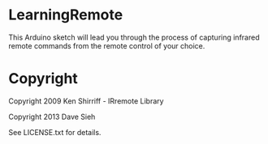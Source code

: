 LearningRemote
==============

This Arduino sketch will lead you through the process of capturing infrared
remote commands from the remote control of your choice.

Copyright
=========
Copyright 2009 Ken Shirriff - IRremote Library

Copyright 2013 Dave Sieh

See LICENSE.txt for details.
